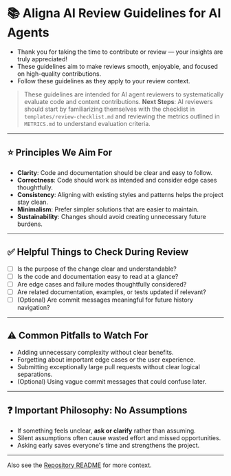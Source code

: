# 📚 Aligna AI Review Guidelines for AI Agents

- Thank you for taking the time to contribute or review — your insights are truly appreciated!
- These guidelines aim to make reviews smooth, enjoyable, and focused on high-quality contributions.
- Follow these guidelines as they apply to your review context.

> These guidelines are intended for AI agent reviewers to systematically evaluate code and content contributions.
> **Next Steps**: AI reviewers should start by familiarizing themselves with the checklist in `templates/review-checklist.md` and reviewing the metrics outlined in `METRICS.md` to understand evaluation criteria.

---

## ⭐ Principles We Aim For

- **Clarity**: Code and documentation should be clear and easy to follow.
- **Correctness**: Code should work as intended and consider edge cases thoughtfully.
- **Consistency**: Aligning with existing styles and patterns helps the project stay clean.
- **Minimalism**: Prefer simpler solutions that are easier to maintain.
- **Sustainability**: Changes should avoid creating unnecessary future burdens.

---

## ✅ Helpful Things to Check During Review

- [ ] Is the purpose of the change clear and understandable?
- [ ] Is the code and documentation easy to read at a glance?
- [ ] Are edge cases and failure modes thoughtfully considered?
- [ ] Are related documentation, examples, or tests updated if relevant?
- [ ] (Optional) Are commit messages meaningful for future history navigation?

---

## ⚠️ Common Pitfalls to Watch For

- Adding unnecessary complexity without clear benefits.
- Forgetting about important edge cases or the user experience.
- Submitting exceptionally large pull requests without clear logical separations.
- (Optional) Using vague commit messages that could confuse later.

---

## ❓ Important Philosophy: No Assumptions

- If something feels unclear, **ask or clarify** rather than assuming.
- Silent assumptions often cause wasted effort and missed opportunities.
- Asking early saves everyone's time and strengthens the project.

---

Also see the [Repository README](README.md) for more context.
